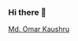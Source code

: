 ### Hi there 👋

<html>
  <script type="text/javascript" src="https://platform.linkedin.com/badges/js/profile.js" async defer></script>
<div class="LI-profile-badge"  data-version="v1" data-size="medium" data-locale="en_US" data-type="vertical" data-theme="dark" data-vanity="md-omar-kaushru-3b7aa1102"><a class="LI-simple-link" href='https://bd.linkedin.com/in/md-omar-kaushru-3b7aa1102?trk=profile-badge'>Md. Omar Kaushru</a></div>

  </html>
<!--
**omarKaushru/omarKaushru** is a ✨ _special_ ✨ repository because its `README.md` (this file) appears on your GitHub profile.

Here are some ideas to get you started:

- 🔭 I’m currently working on ...
- 🌱 I’m currently learning ...
- 👯 I’m looking to collaborate on ...
- 🤔 I’m looking for help with ...
- 💬 Ask me about ...
- 📫 How to reach me: ...
- 😄 Pronouns: ...
- ⚡ Fun fact: ...
-->
